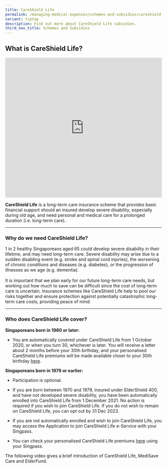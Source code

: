 ```yaml
---
title: CareShield Life
permalink: /managing-medical-expenses/schemes-and-subsidies/careshield-life/
variant: tiptap
description: Find out more about CareShield Life subsidies.
third_nav_title: Schemes and Subsidies
---
```

<h2><strong>What is CareShield Life?</strong></h2>
<div class="iframe-wrapper">
<iframe height="450" width="100%" allowfullscreen="true" frameborder="0" src="https://www.youtube.com/embed/kblBnfw0rek?si=iMOGDYksiQRN4bLS"></iframe>
</div>
<p><strong>CareShield Life</strong> is a long-term care insurance scheme that
provides basic financial support should an insured develop severe disability,
especially during old age, and need personal and medical care for a prolonged
duration (i.e. long-term care).</p>
<hr>
<h3><strong>Why do we need CareShield Life?</strong></h3>
<p>1 in 2 healthy Singaporeans aged 65 could develop severe disability in
their lifetime, and may need long-term care. Severe disability may arise
due to a sudden disabling event (e.g. stroke and spinal cord injuries),
the worsening of chronic conditions and diseases (e.g. diabetes), or the
progression of illnesses as we age (e.g. dementia).
<br>
<br>It is important that we plan early for our future long-term care needs,
but working out how much to save can be difficult since the cost of long-term
care is uncertain. Insurance schemes like CareShield Life help to pool
our risks together and ensure protection against potentially catastrophic
long-term care costs, providing peace of mind.</p>
<hr>
<h3><strong>Who does CareShield Life cover?</strong></h3>
<p><strong>Singaporeans born in 1980 or later:</strong>
</p>
<ul data-tight="true" class="tight">
<li>
<p>You are automatically covered under CareShield Life from 1 October 2020,
or when you turn 30, whichever is later. You will receive a letter about
2 months before your 30th birthday, and your personalised CareShield Life
premiums will be made available closer to your 30th birthday <a href="https://www.careshieldlife.gov.sg/eservices/careshield-life/my-policy.html" rel="noopener noreferrer nofollow" target="_blank">here</a>.</p>
</li>
</ul>
<p><strong>Singaporeans born in 1979 or earlier:</strong>
</p>
<ul data-tight="true" class="tight">
<li>
<p>Participation is optional.</p>
</li>
<li>
<p>If you are born between 1970 and 1979, insured under ElderShield 400,
and have not developed severe disability, you have been automatically enrolled
into CareShield Life from 1 December 2021. No action is required if you
wish to join CareShield Life. If you do not wish to remain on CareShield
Life, you can opt out by 31 Dec 2023.&nbsp;</p>
</li>
<li>
<p>If you are not automatically enrolled and wish to join CareShield Life,
you may access the Application to join CareShield Life e-Service with your
Singpass.</p>
</li>
<li>
<p>You can check your personalised CareShield Life premiums <a href="https://www.careshieldlife.gov.sg/eservices/careshield-life/check-my-premium.html" rel="noopener noreferrer nofollow" target="_blank"><u>here</u></a>&nbsp;using
your Singpass.</p>
</li>
</ul>
<p>The following video gives a brief introduction of CareShield Life, MediSave
Care and ElderFund.</p>
<p></p>